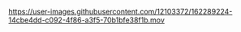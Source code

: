 

https://user-images.githubusercontent.com/12103372/162289224-14cbe4dd-c092-4f86-a3f5-70b1bfe38f1b.mov

